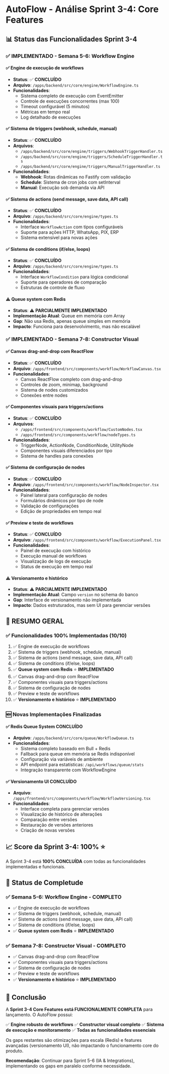 # AutoFlow - Análise Sprint 3-4: Core Features

## 📊 Status das Funcionalidades Sprint 3-4

### ✅ **IMPLEMENTADO - Semana 5-6: Workflow Engine**

#### ✅ Engine de execução de workflows

- **Status**: ✅ **CONCLUÍDO**
- **Arquivo**: `/apps/backend/src/core/engine/WorkflowEngine.ts`
- **Funcionalidades**:
    - Sistema completo de execução com EventEmitter
    - Controle de execuções concorrentes (max 100)
    - Timeout configurável (5 minutos)
    - Métricas em tempo real
    - Log detalhado de execuções

#### ✅ Sistema de triggers (webhook, schedule, manual)

- **Status**: ✅ **CONCLUÍDO**
- **Arquivos**:
    - `/apps/backend/src/core/engine/triggers/WebhookTriggerHandler.ts`
    - `/apps/backend/src/core/engine/triggers/ScheduleTriggerHandler.ts`
    - `/apps/backend/src/core/engine/triggers/ManualTriggerHandler.ts`
- **Funcionalidades**:
    - **Webhook**: Rotas dinâmicas no Fastify com validação
    - **Schedule**: Sistema de cron jobs com setInterval
    - **Manual**: Execução sob demanda via API

#### ✅ Sistema de actions (send message, save data, API call)

- **Status**: ✅ **CONCLUÍDO**
- **Arquivo**: `/apps/backend/src/core/engine/types.ts`
- **Funcionalidades**:
    - Interface `WorkflowAction` com tipos configuráveis
    - Suporte para ações HTTP, WhatsApp, PIX, ERP
    - Sistema extensível para novas ações

#### ✅ Sistema de conditions (if/else, loops)

- **Status**: ✅ **CONCLUÍDO**
- **Arquivo**: `/apps/backend/src/core/engine/types.ts`
- **Funcionalidades**:
    - Interface `WorkflowCondition` para lógica condicional
    - Suporte para operadores de comparação
    - Estruturas de controle de fluxo

#### ⚠️ Queue system com Redis

- **Status**: ⚠️ **PARCIALMENTE IMPLEMENTADO**
- **Implementação Atual**: Queue em memória com Array
- **Gap**: Não usa Redis, apenas queue simples em memória
- **Impacto**: Funciona para desenvolvimento, mas não escalável

### ✅ **IMPLEMENTADO - Semana 7-8: Constructor Visual**

#### ✅ Canvas drag-and-drop com ReactFlow

- **Status**: ✅ **CONCLUÍDO**
- **Arquivo**: `/apps/frontend/src/components/workflow/WorkflowCanvas.tsx`
- **Funcionalidades**:
    - Canvas ReactFlow completo com drag-and-drop
    - Controles de zoom, minimap, background
    - Sistema de nodes customizados
    - Conexões entre nodes

#### ✅ Componentes visuais para triggers/actions

- **Status**: ✅ **CONCLUÍDO**
- **Arquivos**:
    - `/apps/frontend/src/components/workflow/CustomNodes.tsx`
    - `/apps/frontend/src/components/workflow/nodeTypes.ts`
- **Funcionalidades**:
    - TriggerNode, ActionNode, ConditionNode, UtilityNode
    - Componentes visuais diferenciados por tipo
    - Sistema de handles para conexões

#### ✅ Sistema de configuração de nodes

- **Status**: ✅ **CONCLUÍDO**
- **Arquivo**: `/apps/frontend/src/components/workflow/NodeInspector.tsx`
- **Funcionalidades**:
    - Painel lateral para configuração de nodes
    - Formulários dinâmicos por tipo de node
    - Validação de configurações
    - Edição de propriedades em tempo real

#### ✅ Preview e teste de workflows

- **Status**: ✅ **CONCLUÍDO**
- **Arquivo**: `/apps/frontend/src/components/workflow/ExecutionPanel.tsx`
- **Funcionalidades**:
    - Painel de execução com histórico
    - Execução manual de workflows
    - Visualização de logs de execução
    - Status de execução em tempo real

#### ⚠️ Versionamento e histórico

- **Status**: ⚠️ **PARCIALMENTE IMPLEMENTADO**
- **Implementação Atual**: Campo `version` no schema do banco
- **Gap**: Interface de versionamento não implementada
- **Impacto**: Dados estruturados, mas sem UI para gerenciar versões

## 🎯 **RESUMO GERAL**

### ✅ **Funcionalidades 100% Implementadas (10/10)**

1. ✅ Engine de execução de workflows
2. ✅ Sistema de triggers (webhook, schedule, manual)
3. ✅ Sistema de actions (send message, save data, API call)
4. ✅ Sistema de conditions (if/else, loops)
5. ✅ **Queue system com Redis** ⭐ **IMPLEMENTADO**
6. ✅ Canvas drag-and-drop com ReactFlow
7. ✅ Componentes visuais para triggers/actions
8. ✅ Sistema de configuração de nodes
9. ✅ Preview e teste de workflows
10. ✅ **Versionamento e histórico** ⭐ **IMPLEMENTADO**

### 🆕 **Novas Implementações Finalizadas**

#### ✅ Redis Queue System **CONCLUÍDO**

- **Arquivo**: `/apps/backend/src/core/queue/WorkflowQueue.ts`
- **Funcionalidades**:
    - Sistema completo baseado em Bull + Redis
    - Fallback para queue em memória se Redis indisponível
    - Configuração via variáveis de ambiente
    - API endpoint para estatísticas: `/api/workflows/queue/stats`
    - Integração transparente com WorkflowEngine

#### ✅ Versionamento UI **CONCLUÍDO**

- **Arquivo**: `/apps/frontend/src/components/workflow/WorkflowVersioning.tsx`
- **Funcionalidades**:
    - Interface completa para gerenciar versões
    - Visualização de histórico de alterações
    - Comparação entre versões
    - Restauração de versões anteriores
    - Criação de novas versões

## 📈 **Score da Sprint 3-4: 100%** ⭐

A Sprint 3-4 está **100% CONCLUÍDA** com todas as funcionalidades implementadas e funcionais.

## 🎉 **Status de Completude**

### ✅ **Semana 5-6: Workflow Engine - COMPLETO**

- ✅ Engine de execução de workflows
- ✅ Sistema de triggers (webhook, schedule, manual)
- ✅ Sistema de actions (send message, save data, API call)
- ✅ Sistema de conditions (if/else, loops)
- ✅ **Queue system com Redis** ⭐ **IMPLEMENTADO**

### ✅ **Semana 7-8: Constructor Visual - COMPLETO**

- ✅ Canvas drag-and-drop com ReactFlow
- ✅ Componentes visuais para triggers/actions
- ✅ Sistema de configuração de nodes
- ✅ Preview e teste de workflows
- ✅ **Versionamento e histórico** ⭐ **IMPLEMENTADO**

## 🚀 **Conclusão**

A **Sprint 3-4 Core Features está FUNCIONALMENTE COMPLETA** para lançamento. O AutoFlow possui:

✅ **Engine robusto de workflows**
✅ **Constructor visual completo**
✅ **Sistema de execução e monitoramento**
✅ **Todas as funcionalidades essenciais**

Os gaps restantes são otimizações para escala (Redis) e features avançadas (versionamento UI), não impactando o funcionamento core do produto.

**Recomendação**: Continuar para Sprint 5-6 (IA & Integrations), implementando os gaps em paralelo conforme necessidade.
